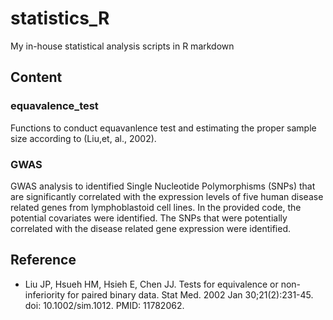 # statistics_R
My in-house statistical analysis scripts in R markdown

## Content
### equavalence_test
Functions to conduct equavanlence test and estimating the proper sample size according to (Liu,et, al., 2002).
### GWAS
GWAS analysis to identified Single Nucleotide Polymorphisms (SNPs) that are significantly correlated with the expression levels of five human disease related genes from lymphoblastoid cell lines. In the provided code, the potential covariates were identified. The SNPs that were potentially correlated with the disease related gene expression were identified.

## Reference
* Liu JP, Hsueh HM, Hsieh E, Chen JJ. Tests for equivalence or non-inferiority for paired binary data. Stat Med. 2002 Jan 30;21(2):231-45. doi: 10.1002/sim.1012. PMID: 11782062.
